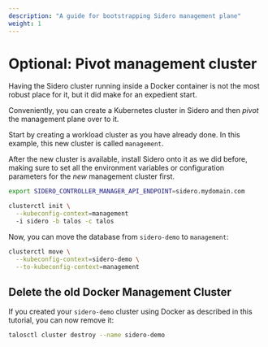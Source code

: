 ```yaml
---
description: "A guide for bootstrapping Sidero management plane"
weight: 1
---
```


# Optional: Pivot management cluster

Having the Sidero cluster running inside a Docker container is not the most
robust place for it, but it did make for an expedient start.

Conveniently, you can create a Kubernetes cluster in Sidero and then _pivot_ the
management plane over to it.

Start by creating a workload cluster as you have already done.
In this example, this new cluster is called `management`.

After the new cluster is available, install Sidero onto it as we did before,
making sure to set all the environment variables or configuration parameters for
the _new_ management cluster first.

```bash
export SIDERO_CONTROLLER_MANAGER_API_ENDPOINT=sidero.mydomain.com

clusterctl init \
  --kubeconfig-context=management
  -i sidero -b talos -c talos
```

Now, you can move the database from `sidero-demo` to `management`:

```bash
clusterctl move \
  --kubeconfig-context=sidero-demo \
  --to-kubeconfig-context=management
```

## Delete the old Docker Management Cluster

If you created your `sidero-demo` cluster using Docker as described in this
tutorial, you can now remove it:

```bash
talosctl cluster destroy --name sidero-demo
```
